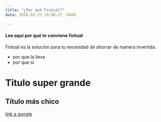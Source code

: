 ```yaml
---
title: "¿Por qué Fintual?"
date: 2018-05-23 10:00:27 -0400

---
```

#### Lee aquí por qué te conviene fintual

Fintual es la solución para tu necesidad de ahorrar de manera invertida.

- por que la lleva
- por que sí

# Titulo super grande

## Título más chico

[link a google](https://google.com)